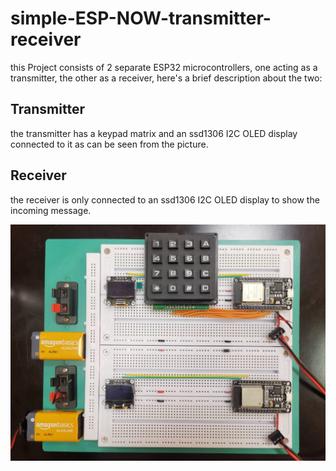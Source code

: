# simple-ESP-NOW-transmitter-receiver

this Project consists of 2 separate ESP32 microcontrollers, one acting as a transmitter, the other as a receiver, here's a brief description about the two:  

## Transmitter
the transmitter has a keypad matrix and an ssd1306 I2C OLED display connected to it as can be seen from the picture.

## Receiver
the receiver is only connected to an ssd1306 I2C OLED display to show the incoming message.

![the project picture!](/picture/breadboard.jpg "the project picture")